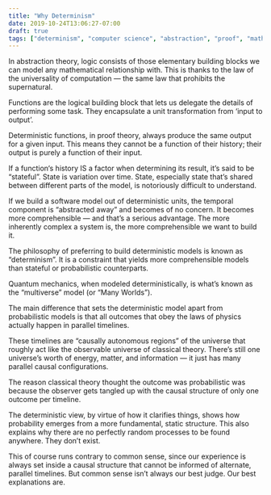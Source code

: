 ```yaml
---
title: "Why Determinism"
date: 2019-10-24T13:06:27-07:00
draft: true
tags: ["determinism", "computer science", "abstraction", "proof", "mathematics", "quantum mechanics"]
---
```


In abstraction theory, logic consists of those elementary building blocks we can model any mathematical relationship with. This is thanks to the law of the universality of computation — the same law that prohibits the supernatural.

Functions are the logical building block that lets us delegate the details of performing some task. They encapsulate a unit transformation from ‘input to output’.

Deterministic functions, in proof theory, always produce the same output for a given input. This means they cannot be a function of their history; their output is purely a function of their input.

If a function‘s history IS a factor when determining its result, it’s said to be “stateful”. State is variation over time. State, especially state that’s shared between different parts of the model, is notoriously difficult to understand.

‪If we build a software model out of deterministic units, the temporal component is “abstracted away” and becomes of no concern. It becomes more comprehensible — and that’s a serious advantage. The more inherently complex a system is, the more comprehensible we want to build it.

‪The philosophy of preferring to build deterministic models is known as “determinism”. It is a constraint that yields more comprehensible models than stateful or probabilistic counterparts.

Quantum mechanics, when modeled deterministically, is what’s known as the “multiverse” model (or “Many Worlds”).

The main difference that sets the deterministic model apart from probabilistic models is that all outcomes that obey the laws of physics actually happen in parallel timelines.

These timelines are “causally autonomous regions” of the universe that roughly act like the observable universe of classical theory. There’s still one universe’s worth of energy, matter, and information — it just has many parallel causal configurations.

The reason classical theory thought the outcome was probabilistic was because the observer gets tangled up with the causal structure of only one outcome per timeline.

The deterministic view, by virtue of how it clarifies things, shows how probability emerges from a more fundamental, static structure. This also explains why there are no perfectly random processes to be found anywhere. They don’t exist.

This of course runs contrary to common sense, since our experience is always set inside a causal structure that cannot be informed of alternate, parallel timelines. But common sense isn’t always our best judge. Our best explanations are.
